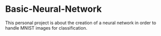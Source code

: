 # Basic-Neural-Network
This personal project is about the creation of a neural network in order to handle MNIST images for classification. 
